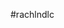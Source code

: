 #rachlndlc
![<Otis>](<https://vignette.wikia.nocookie.net/p__/images/1/10/Barnyard_The_Original_Party_Animals_Otis.jpg/revision/latest?cb=20170106081859&path-prefix=protagonist>)
[<Otis>](<https://hero.fandom.com/wiki/Otis_(Barnyard)>)
